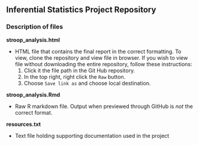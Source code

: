 ## Inferential Statistics Project Repository

### Description of files

__stroop_analysis.html__
  * HTML file that contains the final report in the correct formatting. To view, clone the repository and view file in browser. 
  If you wish to view file without downloading the entire repository, follow these instructions:
     1. Click it the file path in the Git Hub repository.
     2. In the top right, right click the `Raw` button.
     3. Choose `Save link as` and choose local destination.

__stroop_analysis.Rmd__
  * Raw R markdown file. Output when previewed through GitHub is _not_ the correct format.
  
__resources.txt__
  * Text file holding supporting documentation used in the project
